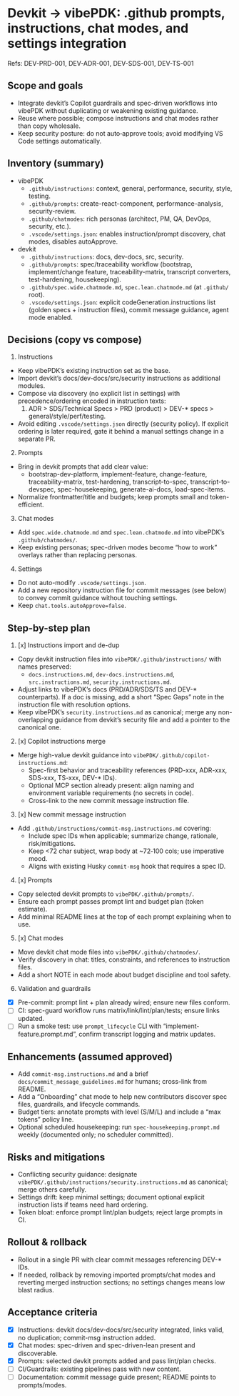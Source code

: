 # Devkit → vibePDK: .github prompts, instructions, chat modes, and settings integration

Refs: DEV-PRD-001, DEV-ADR-001, DEV-SDS-001, DEV-TS-001

## Scope and goals

- Integrate devkit’s Copilot guardrails and spec-driven workflows into vibePDK without duplicating or weakening existing guidance.
- Reuse where possible; compose instructions and chat modes rather than copy wholesale.
- Keep security posture: do not auto‑approve tools; avoid modifying VS Code settings automatically.

## Inventory (summary)

- vibePDK
  - `.github/instructions`: context, general, performance, security, style, testing.
  - `.github/prompts`: create-react-component, performance-analysis, security-review.
  - `.github/chatmodes`: rich personas (architect, PM, QA, DevOps, security, etc.).
  - `.vscode/settings.json`: enables instruction/prompt discovery, chat modes, disables autoApprove.
- devkit
  - `.github/instructions`: docs, dev-docs, src, security.
  - `.github/prompts`: spec/traceability workflow (bootstrap, implement/change feature, traceability-matrix, transcript converters, test-hardening, housekeeping).
  - `.github/spec.wide.chatmode.md`, `spec.lean.chatmode.md` (at `.github/` root).
  - `.vscode/settings.json`: explicit codeGeneration.instructions list (golden specs + instruction files), commit message guidance, agent mode enabled.

## Decisions (copy vs compose)

1. Instructions

- Keep vibePDK’s existing instruction set as the base.
- Import devkit’s docs/dev-docs/src/security instructions as additional modules.
- Compose via discovery (no explicit list in settings) with precedence/ordering encoded in instruction texts:
  1. ADR > SDS/Technical Specs > PRD (product) > DEV-\* specs > general/style/perf/testing.
- Avoid editing `.vscode/settings.json` directly (security policy). If explicit ordering is later required, gate it behind a manual settings change in a separate PR.

2. Prompts

- Bring in devkit prompts that add clear value:
  - bootstrap-dev-platform, implement-feature, change-feature, traceability-matrix, test-hardening, transcript-to-spec, transcript-to-devspec, spec-housekeeping, generate-ai-docs, load-spec-items.
- Normalize frontmatter/title and budgets; keep prompts small and token-efficient.

3. Chat modes

- Add `spec.wide.chatmode.md` and `spec.lean.chatmode.md` into vibePDK’s `.github/chatmodes/`.
- Keep existing personas; spec-driven modes become “how to work” overlays rather than replacing personas.

4. Settings

- Do not auto-modify `.vscode/settings.json`.
- Add a new repository instruction file for commit messages (see below) to convey commit guidance without touching settings.
- Keep `chat.tools.autoApprove=false`.

## Step-by-step plan

1. [x] Instructions import and de-dup

- Copy devkit instruction files into `vibePDK/.github/instructions/` with names preserved:
  - `docs.instructions.md`, `dev-docs.instructions.md`, `src.instructions.md`, `security.instructions.md`.
- Adjust links to vibePDK’s docs (PRD/ADR/SDS/TS and DEV-\* counterparts). If a doc is missing, add a short “Spec Gaps” note in the instruction file with resolution options.
- Keep vibePDK’s `security.instructions.md` as canonical; merge any non-overlapping guidance from devkit’s security file and add a pointer to the canonical one.

2. [x] Copilot instructions merge

- Merge high-value devkit guidance into `vibePDK/.github/copilot-instructions.md`:
  - Spec-first behavior and traceability references (PRD-xxx, ADR-xxx, SDS-xxx, TS-xxx, DEV-\* IDs).
  - Optional MCP section already present: align naming and environment variable requirements (no secrets in code).
  - Cross-link to the new commit message instruction file.

3. [x] New commit message instruction

- Add `.github/instructions/commit-msg.instructions.md` covering:
  - Include spec IDs when applicable; summarize change, rationale, risk/mitigations.
  - Keep <72 char subject, wrap body at ~72‑100 cols; use imperative mood.
  - Aligns with existing Husky `commit-msg` hook that requires a spec ID.

4. [x] Prompts

- Copy selected devkit prompts to `vibePDK/.github/prompts/`.
- Ensure each prompt passes prompt lint and budget plan (token estimate).
- Add minimal README lines at the top of each prompt explaining when to use.

5. [x] Chat modes

- Move devkit chat mode files into `vibePDK/.github/chatmodes/`.
- Verify discovery in chat: titles, constraints, and references to instruction files.
- Add a short NOTE in each mode about budget discipline and tool safety.

6. Validation and guardrails

- [x] Pre-commit: prompt lint + plan already wired; ensure new files conform.
- [ ] CI: spec-guard workflow runs matrix/link/lint/plan/tests; ensure links updated.
- [ ] Run a smoke test: use `prompt_lifecycle` CLI with “implement-feature.prompt.md”, confirm transcript logging and matrix updates.

## Enhancements (assumed approved)

- Add `commit-msg.instructions.md` and a brief `docs/commit_message_guidelines.md` for humans; cross-link from README.
- Add a “Onboarding” chat mode to help new contributors discover spec files, guardrails, and lifecycle commands.
- Budget tiers: annotate prompts with level (S/M/L) and include a “max tokens” policy line.
- Optional scheduled housekeeping: run `spec-housekeeping.prompt.md` weekly (documented only; no scheduler committed).

## Risks and mitigations

- Conflicting security guidance: designate `vibePDK/.github/instructions/security.instructions.md` as canonical; merge others carefully.
- Settings drift: keep minimal settings; document optional explicit instruction lists if teams need hard ordering.
- Token bloat: enforce prompt lint/plan budgets; reject large prompts in CI.

## Rollout & rollback

- Rollout in a single PR with clear commit messages referencing DEV-\* IDs.
- If needed, rollback by removing imported prompts/chat modes and reverting merged instruction sections; no settings changes means low blast radius.

## Acceptance criteria

- [x] Instructions: devkit docs/dev-docs/src/security integrated, links valid, no duplication; commit-msg instruction added.
- [x] Chat modes: spec-driven and spec-driven-lean present and discoverable.
- [x] Prompts: selected devkit prompts added and pass lint/plan checks.
- [ ] CI/Guardrails: existing pipelines pass with new content.
- [ ] Documentation: commit message guide present; README points to prompts/modes.
